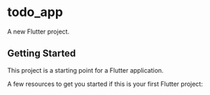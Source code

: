 # todo_app

A new Flutter project.

## Getting Started

This project is a starting point for a Flutter application.

A few resources to get you started if this is your first Flutter project:



